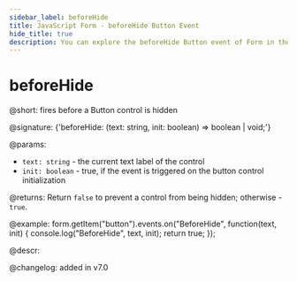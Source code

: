 ```yaml
---
sidebar_label: beforeHide
title: JavaScript Form - beforeHide Button Event 
hide_title: true
description: You can explore the beforeHide Button event of Form in the documentation of the DHTMLX JavaScript UI library. Browse developer guides and API reference, try out code examples and live demos, and download a free 30-day evaluation version of DHTMLX Suite 7.
---
```

 
# beforeHide

@short: fires before a Button control is hidden

@signature: {'beforeHide: (text: string, init: boolean) => boolean | void;'}

@params:
- `text: string` - the current text label of the control
- `init: boolean` - true, if the event is triggered on the button control initialization

@returns:
Return `false` to prevent a control from being hidden; otherwise - `true`.

@example:
form.getItem("button").events.on("BeforeHide", function(text, init) {
    console.log("BeforeHide", text, init);
    return true;
});

@descr:

@changelog: added in v7.0
